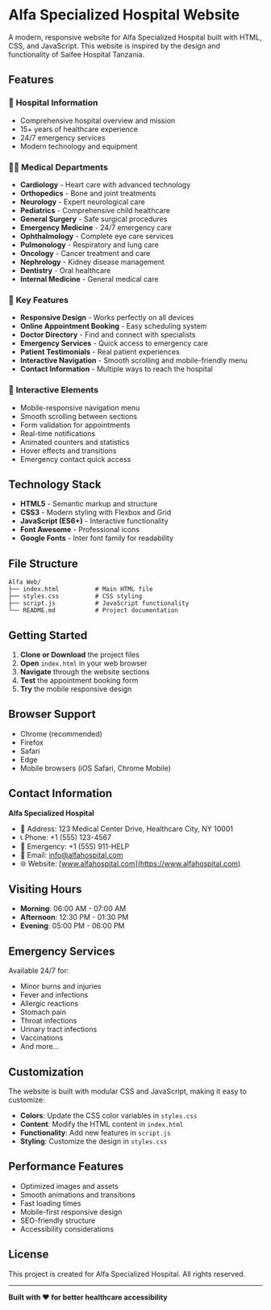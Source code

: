 # Alfa Specialized Hospital Website

A modern, responsive website for Alfa Specialized Hospital built with HTML, CSS, and JavaScript. This website is inspired by the design and functionality of Saifee Hospital Tanzania.

## Features

### 🏥 **Hospital Information**
- Comprehensive hospital overview and mission
- 15+ years of healthcare experience
- 24/7 emergency services
- Modern technology and equipment

### 👨‍⚕️ **Medical Departments**
- **Cardiology** - Heart care with advanced technology
- **Orthopedics** - Bone and joint treatments
- **Neurology** - Expert neurological care
- **Pediatrics** - Comprehensive child healthcare
- **General Surgery** - Safe surgical procedures
- **Emergency Medicine** - 24/7 emergency care
- **Ophthalmology** - Complete eye care services
- **Pulmonology** - Respiratory and lung care
- **Oncology** - Cancer treatment and care
- **Nephrology** - Kidney disease management
- **Dentistry** - Oral healthcare
- **Internal Medicine** - General medical care

### 🚀 **Key Features**
- **Responsive Design** - Works perfectly on all devices
- **Online Appointment Booking** - Easy scheduling system
- **Doctor Directory** - Find and connect with specialists
- **Emergency Services** - Quick access to emergency care
- **Patient Testimonials** - Real patient experiences
- **Interactive Navigation** - Smooth scrolling and mobile-friendly menu
- **Contact Information** - Multiple ways to reach the hospital

### 📱 **Interactive Elements**
- Mobile-responsive navigation menu
- Smooth scrolling between sections
- Form validation for appointments
- Real-time notifications
- Animated counters and statistics
- Hover effects and transitions
- Emergency contact quick access

## Technology Stack

- **HTML5** - Semantic markup and structure
- **CSS3** - Modern styling with Flexbox and Grid
- **JavaScript (ES6+)** - Interactive functionality
- **Font Awesome** - Professional icons
- **Google Fonts** - Inter font family for readability

## File Structure

```
Alfa Web/
├── index.html          # Main HTML file
├── styles.css          # CSS styling
├── script.js           # JavaScript functionality
└── README.md           # Project documentation
```

## Getting Started

1. **Clone or Download** the project files
2. **Open** `index.html` in your web browser
3. **Navigate** through the website sections
4. **Test** the appointment booking form
5. **Try** the mobile responsive design

## Browser Support

- Chrome (recommended)
- Firefox
- Safari
- Edge
- Mobile browsers (iOS Safari, Chrome Mobile)

## Contact Information

**Alfa Specialized Hospital**
- 📍 Address: 123 Medical Center Drive, Healthcare City, NY 10001
- 📞 Phone: +1 (555) 123-4567
- 🚨 Emergency: +1 (555) 911-HELP
- 📧 Email: info@alfahospital.com
- 🌐 Website: [www.alfahospital.com](https://www.alfahospital.com)

## Visiting Hours

- **Morning**: 06:00 AM - 07:00 AM
- **Afternoon**: 12:30 PM - 01:30 PM
- **Evening**: 05:00 PM - 06:00 PM

## Emergency Services

Available 24/7 for:
- Minor burns and injuries
- Fever and infections
- Allergic reactions
- Stomach pain
- Throat infections
- Urinary tract infections
- Vaccinations
- And more...

## Customization

The website is built with modular CSS and JavaScript, making it easy to customize:

- **Colors**: Update the CSS color variables in `styles.css`
- **Content**: Modify the HTML content in `index.html`
- **Functionality**: Add new features in `script.js`
- **Styling**: Customize the design in `styles.css`

## Performance Features

- Optimized images and assets
- Smooth animations and transitions
- Fast loading times
- Mobile-first responsive design
- SEO-friendly structure
- Accessibility considerations

## License

This project is created for Alfa Specialized Hospital. All rights reserved.

---

**Built with ❤️ for better healthcare accessibility**
